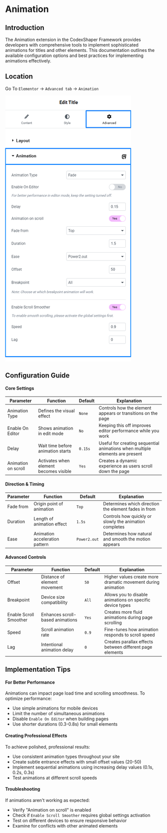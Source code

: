 # Animation

## Introduction
The Animation extension in the CodexShaper Framework provides developers with comprehensive tools to implement sophisticated animations for titles and other elements. This documentation outlines the available configuration options and best practices for implementing animations effectively.

## Location
Go To `Elementor` → `Advanced tab` → `Animation`

<p class="cxf--img-wrapper w-max">
    <img src="/public/assets/framework/images/extensions/animation/animation.png" alt="Elementor Custom Attribute Interface">
</p>

## Configuration Guide

#### Core Settings

| Parameter             | Function                                  | Default   | Explanation |
|-----------------------|-------------------------------------------|-----------|-------------|
| Animation Type        | Defines the visual effect                 | `None`    | Controls how the element appears or transitions on the page |
| Enable On Editor      | Shows animation in edit mode              | `No`      | Keeping this off improves editor performance while you work |
| Delay                 | Wait time before animation starts         | `0.15s`   | Useful for creating sequential animations when multiple elements are present |
| Animation on scroll   | Activates when element becomes visible    | `Yes`     | Creates a dynamic experience as users scroll down the page |

#### Direction & Timing

| Parameter | Function                          | Default       | Explanation |
|-----------|-----------------------------------|---------------|-------------|
| Fade from | Origin point of animation         | `Top`         | Determines which direction the element fades in from |
| Duration  | Length of animation effect        | `1.5s`        | Controls how quickly or slowly the animation completes |
| Ease      | Animation acceleration pattern    | `Power2.out`  | Determines how natural and smooth the motion appears |

#### Advanced Controls

| Parameter                 | Function                          | Default   | Explanation |
|---------------------------|-----------------------------------|-----------|-------------|
| Offset                    | Distance of element movement      | `50`      | Higher values create more dramatic movement during animation |
| Breakpoint                | Device size compatibility         | `All`     | Allows you to disable animations on specific device types |
| Enable Scroll Smoother    | Enhances scroll-based animations  | `Yes`     | Creates more fluid animations during page scrolling |
| Speed                     | Scroll animation rate             | `0.9`     | Fine-tunes how animation responds to scroll speed |
| Lag                       | Intentional animation delay       | `0`       | Creates parallax effects between different page elements |

## Implementation Tips

#### For Better Performance
Animations can impact page load time and scrolling smoothness. To optimize performance:

- Use simple animations for mobile devices
- Limit the number of simultaneous animations
- Disable `Enable On Editor` when building pages
- Use shorter durations (0.3-0.8s) for small elements

#### Creating Professional Effects
To achieve polished, professional results:

- Use consistent animation types throughout your site
- Create subtle entrance effects with small offset values (20-50)
- Implement sequential animations using increasing delay values (0.1s, 0.2s, 0.3s)
- Test animations at different scroll speeds

#### Troubleshooting
If animations aren't working as expected:

- Verify "Animation on scroll" is enabled
- Check if `Enable Scroll Smoother` requires global settings activation
- Test on different devices to ensure responsive behavior
- Examine for conflicts with other animated elements